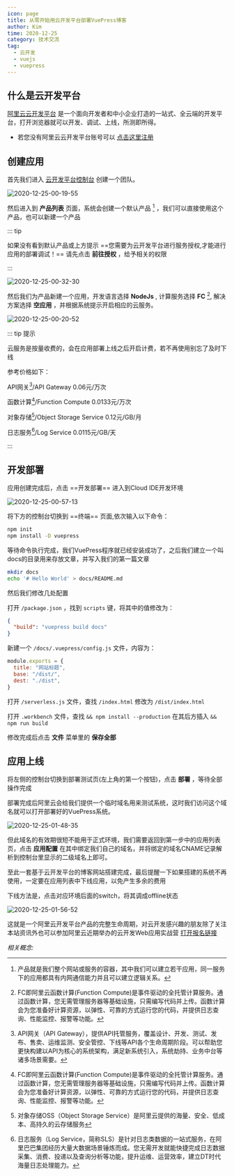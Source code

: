```yaml
---
icon: page
title: 从零开始用云开发平台部署VuePress博客
author: Kim
time: 2020-12-25
category: 技术交流
tag:
  - 云开发
  - vuejs
  - vuepress
---
```


## 什么是云开发平台

[阿里云云开发平台](https://workbench.aliyun.com/?source=5176.11533457&userCode=ixqnlu7p) 是一个面向开发者和中小企业打造的一站式、全云端的开发平台，打开浏览器就可以开发、调试、上线，所测即所得。

- 若您没有阿里云云开发平台账号可以 [点击这里注册](https://workbench.aliyun.com/?source=5176.11533457&userCode=ixqnlu7p)

## 创建应用

首先我们进入 [云开发平台控制台](https://workbench.aliyun.com/application?source=5176.11533457&userCode=ixqnlu7p) 创建一个团队。

![2020-12-25-00-19-55](https://oss.starchina.top/imgs/2020-12-25-00-19-55_62ba22c5.png)

然后进入到 **产品列表** 页面，系统会创建一个默认产品 [^产品] ，我们可以直接使用这个产品，也可以新建一个产品

::: tip

如果没有看到默认产品或上方提示 ==您需要为云开发平台进行服务授权,才能进行应用的部署调试！== 请先点击 **前往授权** ，给予相关的权限

:::


![2020-12-25-00-32-30](https://oss.starchina.top/imgs/2020-12-25-00-32-30_7a4de76a.png)


然后我们为产品新建一个应用，开发语言选择 **NodeJs** , 计算服务选择 **FC** [^FC], 解决方案选择 **空应用** ，并根据系统提示开启相应的云服务。

![2020-12-25-00-20-52](https://oss.starchina.top/imgs/2020-12-25-00-20-52_918bd931.png)

::: tip 提示

云服务是按量收费的，会在应用部署上线之后开启计费，若不再使用别忘了及时下线

参考价格如下：

API网关[^API]/API Gateway 0.06元/万次

函数计算[^FC]/Function Compute 0.0133元/万次

对象存储[^OSS]/Object Storage Service 0.12元/GB/月

日志服务[^SLS]/Log Service 0.0115元/GB/天

:::

## 开发部署

应用创建完成后，点击 ==开发部署== 进入到Cloud IDE开发环境

![2020-12-25-00-57-13](https://oss.starchina.top/imgs/2020-12-25-00-57-13_47fda63a.png)

将下方的控制台切换到 ==终端== 页面,依次输入以下命令：

```bash 
npm init
npm install -D vuepress
```

等待命令执行完成，我们VuePress程序就已经安装成功了，之后我们建立一个叫docs的目录用来存放文章，并写入我们的第一篇文章

```bash 
mkdir docs
echo '# Hello World' > docs/README.md
```

然后我们修改几处配置

打开 `/package.json` ，找到 `scripts` 键，将其中的值修改为： 

```json
{
  "build": "vuepress build docs"
}
```

新建一个 `/docs/.vuepress/config.js` 文件，内容为：

```javascript
module.exports = {
  title: "网站标题",
  base: "/dist/",
  dest: "./dist",
}
```

打开 `/serverless.js` 文件，查找 `/index.html` 修改为 `/dist/index.html`

打开 `.workbench` 文件，查找 `&& npm install --production` 在其后方插入 `&& npm run build `

修改完成后点击 **文件** 菜单里的 **保存全部**

## 应用上线 

将左侧的控制台切换到部署测试页(左上角的第一个按钮)，点击 **部署** ，等待全部操作完成

部署完成后阿里云会给我们提供一个临时域名用来测试系统，这时我们访问这个域名就可以打开部署好的VuePress系统。

![2020-12-25-01-48-35](https://oss.starchina.top/imgs/2020-12-25-01-48-35_13e892f2.png)

但此域名的有效期很短不能用于正式环境，我们需要返回到第一步中的应用列表页，点击 **应用配置** 在其中绑定我们自己的域名，并将绑定的域名CNAME记录解析到控制台里显示的二级域名上即可。

至此一套基于云开发平台的博客网站搭建完成，最后提醒一下如果搭建的系统不再使用，一定要在应用列表中下线应用，以免产生多余的费用

下线方法是，点击对应环境后面的switch，将其调成offline状态

![2020-12-25-01-56-52](https://oss.starchina.top/imgs/2020-12-25-01-56-52_3111254d.png)

这就是一个阿里云开发平台产品的完整生命周期，对云开发感兴趣的朋友除了关注本站资讯外也可以参加阿里云近期举办的云开发Web应用实战营  [打开报名链接](https://developer.aliyun.com/learning/trainingcamp/web/2?taskCode=web1218&recordId=313303&userCode=ixqnlu7p)

*相关概念:*

[^产品]: 产品就是我们整个网站或服务的容器，其中我们可以建立若干应用，同一服务下的应用都具有内网通信能力并且可以建立逻辑关系。
[^FC]: FC即阿里云函数计算(Function Compute)是事件驱动的全托管计算服务。通过函数计算，您无需管理服务器等基础设施，只需编写代码并上传。函数计算会为您准备好计算资源，以弹性、可靠的方式运行您的代码，并提供日志查询、性能监控、报警等功能。
[^API]: API网关（API Gateway），提供API托管服务，覆盖设计、开发、测试、发布、售卖、运维监测、安全管控、下线等API各个生命周期阶段。可以帮助您更快构建以API为核心的系统架构，满足新系统引入，系统劫持、业务中台等诸多场景需要。
[^OSS]:对象存储OSS（Object Storage Service）是阿里云提供的海量、安全、低成本、高持久的云存储服务
[^SLS]:日志服务（Log Service，简称SLS）是针对日志类数据的一站式服务，在阿里巴巴集团经历大量大数据场景锤炼而成。您无需开发就能快捷完成日志数据采集、消费、投递以及查询分析等功能，提升运维、运营效率，建立DT时代海量日志处理能力。
